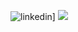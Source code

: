 <!--
**OriginalDecode/OriginalDecode** is a ✨ _special_ ✨ repository because its `README.md` (this file) appears on your GitHub profile.

Here are some ideas to get you started:

- 🔭 I’m currently working on ...
- 🌱 I’m currently learning ...
- 👯 I’m looking to collaborate on ...
- 🤔 I’m looking for help with ...
- 💬 Ask me about ...
- 📫 How to reach me: ...
- 😄 Pronouns: ...
- ⚡ Fun fact: ...
- ![<Badge Name>](https://img.shields.io/badge/<Badge Text>-<Background Color>?style=for-the-badge&logo=<Icon Name>&logoColor=<Logo Color>)
-->
![linkedin](https://img.shields.io/badge/LinkedIn-0A66C2?style=for-the-badge&logo=LinkedIn&logoColor=white&link=https://www.linkedin.com/in/linusskold/)]
![](https://media.giphy.com/media/Nx0rz3jtxtEre/giphy.gif)
